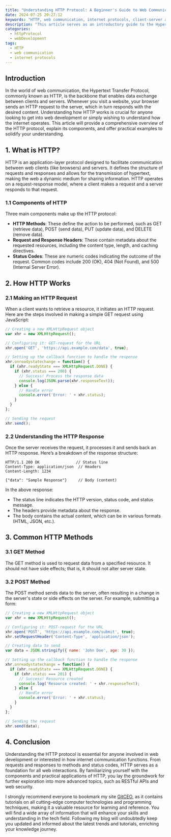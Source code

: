 ```yaml
---
title: "Understanding HTTP Protocol: A Beginner's Guide to Web Communication"
date: 2024-07-25 20:27:12
keywords: "HTTP, web communication, internet protocols, client-server architecture, beginner's guide"
description: "This article serves as an introductory guide to the Hypertext Transfer Protocol (HTTP), the fundamental protocol that powers the web. It explores the components of HTTP including requests, responses, status codes, and methods. Designed for beginners, it demystifies the workings of web communication, provides step-by-step instructions for real-world applications, and discusses the significance of HTTP in the client-server architecture. With practical coding examples and detailed explanations, readers will gain a solid understanding of how HTTP operates and its critical role in internet communications."
categories:
  - httpProtocol
  - webDevelopment
tags:
  - HTTP
  - web communication
  - internet protocols
---
```


## Introduction

In the world of web communication, the Hypertext Transfer Protocol, commonly known as HTTP, is the backbone that enables data exchange between clients and servers. Whenever you visit a website, your browser sends an HTTP request to the server, which in turn responds with the desired content. Understanding how HTTP works is crucial for anyone looking to get into web development or simply wishing to understand how the internet operates. This article will provide a comprehensive overview of the HTTP protocol, explain its components, and offer practical examples to solidify your understanding. 

<!-- more -->

## 1. What is HTTP?

HTTP is an application-layer protocol designed to facilitate communication between web clients (like browsers) and servers. It defines the structure of requests and responses and allows for the transmission of hypertext, making the web a dynamic medium for sharing information. HTTP operates on a request-response model, where a client makes a request and a server responds to that request. 

### 1.1 Components of HTTP

Three main components make up the HTTP protocol:

- **HTTP Methods**: These define the action to be performed, such as GET (retrieve data), POST (send data), PUT (update data), and DELETE (remove data).
- **Request and Response Headers**: These contain metadata about the requested resources, including the content type, length, and caching directives.
- **Status Codes**: These are numeric codes indicating the outcome of the request. Common codes include 200 (OK), 404 (Not Found), and 500 (Internal Server Error).

## 2. How HTTP Works

### 2.1 Making an HTTP Request

When a client wants to retrieve a resource, it initiates an HTTP request. Here are the steps involved in making a simple GET request using JavaScript:

```javascript
// Creating a new XMLHttpRequest object
var xhr = new XMLHttpRequest();

// Configuring it: GET-request for the URL
xhr.open('GET', 'https://api.example.com/data', true);

// Setting up the callback function to handle the response
xhr.onreadystatechange = function() {
  if (xhr.readyState === XMLHttpRequest.DONE) {
    if (xhr.status === 200) {
      // Success! Process the response data
      console.log(JSON.parse(xhr.responseText));
    } else {
      // Handle error
      console.error('Error: ' + xhr.status);
    }
  }
};

// Sending the request
xhr.send();
```

### 2.2 Understanding the HTTP Response

Once the server receives the request, it processes it and sends back an HTTP response. Here’s a breakdown of the response structure:

```http
HTTP/1.1 200 OK                // Status line
Content-Type: application/json  // Headers
Content-Length: 1234

{"data": "Sample Response"}     // Body (content)
```

In the above response:
- The status line indicates the HTTP version, status code, and status message.
- The headers provide metadata about the response.
- The body contains the actual content, which can be in various formats (HTML, JSON, etc.).

## 3. Common HTTP Methods

### 3.1 GET Method

The GET method is used to request data from a specified resource. It should not have side effects; that is, it should not alter server state.

### 3.2 POST Method

The POST method sends data to the server, often resulting in a change in the server's state or side effects on the server. For example, submitting a form:

```javascript
// Creating a new XMLHttpRequest object
var xhr = new XMLHttpRequest();

// Configuring it: POST-request for the URL
xhr.open('POST', 'https://api.example.com/submit', true);
xhr.setRequestHeader('Content-Type', 'application/json');

// Creating data to send
var data = JSON.stringify({ name: 'John Doe', age: 30 });

// Setting up the callback function to handle the response
xhr.onreadystatechange = function() {
  if (xhr.readyState === XMLHttpRequest.DONE) {
    if (xhr.status === 201) {
      // Success! Resource created
      console.log('Resource created: ' + xhr.responseText);
    } else {
      // Handle error
      console.error('Error: ' + xhr.status);
    }
  }
};

// Sending the request
xhr.send(data);
```

## 4. Conclusion

Understanding the HTTP protocol is essential for anyone involved in web development or interested in how internet communication functions. From requests and responses to methods and status codes, HTTP serves as a foundation for all web interactions. By familiarizing yourself with the components and practical applications of HTTP, you lay the groundwork for further exploration into more advanced topics, such as RESTful APIs and web security.

I strongly recommend everyone to bookmark my site [GitCEO](https://gitceo.com), as it contains tutorials on all cutting-edge computer technologies and programming techniques, making it a valuable resource for learning and reference. You will find a wide array of information that will enhance your skills and understanding in the tech field. Following my blog will undoubtedly keep you updated and informed about the latest trends and tutorials, enriching your knowledge journey.